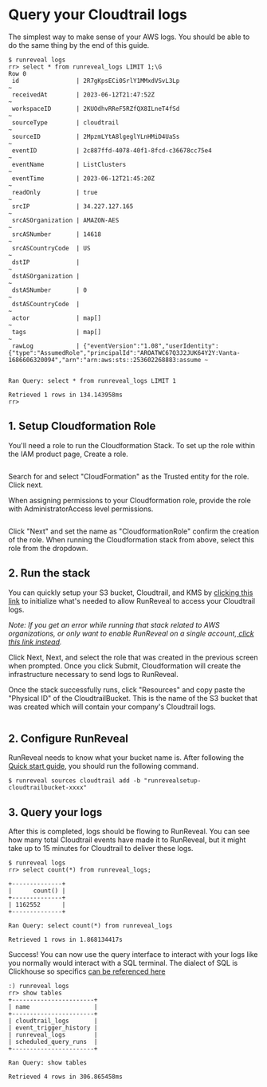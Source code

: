 # Query your Cloudtrail logs

The simplest way to make sense of your AWS logs. You should be able to do the same thing by the end of this guide.

```
$ runreveal logs
rr> select * from runreveal_logs LIMIT 1;\G
Row 0
 id                | 2R7gKpsECi0SrlY1MMxdVSvL3Lp                                                                                                                                   ~
 receivedAt        | 2023-06-12T21:47:52Z                                                                                                                                          ~
 workspaceID       | 2KUOdhvRReF5RZfQX8ILneT4fSd                                                                                                                                   ~
 sourceType        | cloudtrail                                                                                                                                                    ~
 sourceID          | 2MpzmLYtA8lgeglYLnHMiD4UaSs                                                                                                                                   ~
 eventID           | 2c887ffd-4078-40f1-8fcd-c36678cc75e4                                                                                                                          ~
 eventName         | ListClusters                                                                                                                                                  ~
 eventTime         | 2023-06-12T21:45:20Z                                                                                                                                          ~
 readOnly          | true                                                                                                                                                          ~
 srcIP             | 34.227.127.165                                                                                                                                                ~
 srcASOrganization | AMAZON-AES                                                                                                                                                    ~
 srcASNumber       | 14618                                                                                                                                                         ~
 srcASCountryCode  | US                                                                                                                                                            ~
 dstIP             |                                                                                                                                                               ~
 dstASOrganization |                                                                                                                                                               ~
 dstASNumber       | 0                                                                                                                                                             ~
 dstASCountryCode  |                                                                                                                                                               ~
 actor             | map[]                                                                                                                                                         ~
 tags              | map[]                                                                                                                                                         ~
 rawLog            | {"eventVersion":"1.08","userIdentity":{"type":"AssumedRole","principalId":"AROATWC67Q3J2JUK64Y2Y:Vanta-1686606320094","arn":"arn:aws:sts::253602268883:assume ~


Ran Query: select * from runreveal_logs LIMIT 1

Retrieved 1 rows in 134.143958ms
rr>  
```

## 1. Setup Cloudformation Role

You'll need a role to run the Cloudformation Stack. To set up the role within the IAM  product page, Create a role.

<figure><img src="../.gitbook/assets/image (4).png" alt=""><figcaption></figcaption></figure>

Search for and select "CloudFormation"  as the Trusted entity for the role. Click next.

When assigning permissions to your Cloudformation role, provide the role with AdministratorAccess level permissions.

<figure><img src="../.gitbook/assets/image (11).png" alt=""><figcaption></figcaption></figure>

Click "Next" and set the name as "CloudformationRole" confirm the creation of the role. When running the Cloudformation stack from above, select this role from the dropdown.

## 2. Run the stack

You can quickly setup your S3 bucket, Cloudtrail, and KMS by [clicking this link](https://us-east-2.console.aws.amazon.com/cloudformation/home?region=us-east-2#/stacks/create?templateURL=https://runreveal-public-assets.s3.us-east-2.amazonaws.com/runreveal-cloudformation.yml\&stackName=RunRevealSetup) to initialize what's needed to allow RunReveal to access your Cloudtrail logs.

_Note: If you get an error while running that stack related to AWS organizations, or only want to enable RunReveal on a single account,_[ _click this link instead_](https://us-east-2.console.aws.amazon.com/cloudformation/home?region=us-east-2#/stacks/create?templateURL=https://runreveal-public-assets.s3.us-east-2.amazonaws.com/runreveal-cloudformation-noorg.yml\&stackName=RunRevealSetupNoOrgs)_._

Click Next, Next, and select the role that was created in the previous screen when prompted. Once you click Submit, Cloudformation will create the infrastructure necessary to send logs to RunReveal.

Once the stack successfully runs, click "Resources" and copy paste the "Physical ID" of the CloudtrailBucket. This is the name of the S3 bucket that was created which will contain your company's Cloudtrail logs.

<figure><img src="../.gitbook/assets/Screenshot 2023-07-11 at 3.30.54 PM.png" alt=""><figcaption></figcaption></figure>

## 2. Configure RunReveal

RunReveal needs to know what your bucket name is. After following the [Quick start guide](https://docs.runreveal.com/getting-started/getting-started/quick-start), you should run the following command.

```
$ runreveal sources cloudtrail add -b "runrevealsetup-cloudtrailbucket-xxxx"
```

## 3. Query your logs

After this is completed, logs should be flowing to RunReveal. You can see how many total Cloudtrail events have made it to RunReveal, but it might take up to 15 minutes for Cloudtrail to deliver these logs.

```
$ runreveal logs                                    
rr> select count(*) from runreveal_logs;

+--------------+
|      count() |
+--------------+
| 1162552      |
+--------------+

Ran Query: select count(*) from runreveal_logs

Retrieved 1 rows in 1.868134417s

```

Success! You can now use the query interface to interact with your logs like you normally would interact with a SQL terminal. The dialect of SQL is Clickhouse so specifics [can be referenced here](https://clickhouse.com/docs/en/sql-reference)

```
:) runreveal logs
rr> show tables
+-----------------------+
| name                  |
+-----------------------+
| cloudtrail_logs       |
| event_trigger_history |
| runreveal_logs        |
| scheduled_query_runs  |
+-----------------------+

Ran Query: show tables

Retrieved 4 rows in 306.865458ms

```
